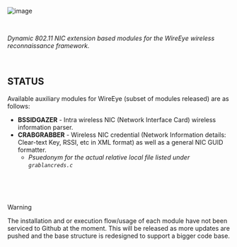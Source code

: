 ![image](https://github.com/PlatinumVoyager/WirelessAdvocate/assets/116006542/6ba6e354-ea76-41a4-a54e-f5528e6817d7)


<br/>

*Dynamic 802.11 NIC extension based modules for the WireEye wireless reconnaissance framework.*

<br/>


## STATUS
Available auxiliary modules for WireEye (subset of modules released) are as follows:
  * **BSSIDGAZER** - Intra wireless NIC (Network Interface Card) wireless information parser.
  * **CRABGRABBER** - Wireless NIC credential (Network Information details: Clear-text Key, RSSI, etc in XML format) as well as a general NIC GUID formatter.
       * *Psuedonym for the actual relative local file listed under `grablancreds.c`*

<br/>
<br/>
<br/>

> [!WARNING]
 The installation and or execution flow/usage of each module have not been serviced to Github at the moment. This will be released as more updates are pushed and the base structure is redesigned to support a bigger code base.
